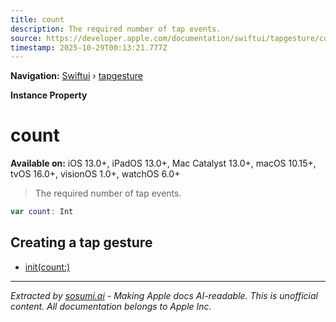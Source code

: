 ```yaml
---
title: count
description: The required number of tap events.
source: https://developer.apple.com/documentation/swiftui/tapgesture/count
timestamp: 2025-10-29T00:13:21.777Z
---
```


**Navigation:** [Swiftui](/documentation/swiftui) › [tapgesture](/documentation/swiftui/tapgesture)

**Instance Property**

# count

**Available on:** iOS 13.0+, iPadOS 13.0+, Mac Catalyst 13.0+, macOS 10.15+, tvOS 16.0+, visionOS 1.0+, watchOS 6.0+

> The required number of tap events.

```swift
var count: Int
```

## Creating a tap gesture

- [init(count:)](/documentation/swiftui/tapgesture/init(count:))

---

*Extracted by [sosumi.ai](https://sosumi.ai) - Making Apple docs AI-readable.*
*This is unofficial content. All documentation belongs to Apple Inc.*

